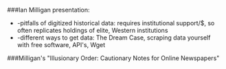 ###Ian Milligan presentation:

* -pitfalls of digitized historical data: requires institutional support/$, so often replicates holdings of elite, Western institutions
* -different ways to get data: The Dream Case, scraping data yourself with free software, API's, Wget

###Milligan's "Illusionary Order: Cautionary Notes for Online Newspapers"


